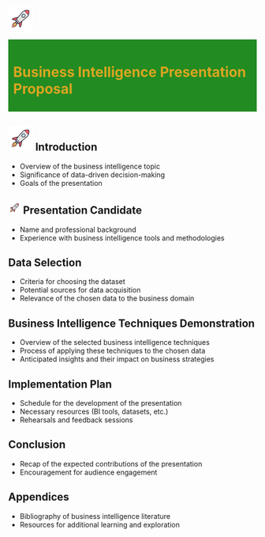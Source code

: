![My Rocket](https://github.com/dolinger-nscc/Capstone2024/blob/main/img/icons8-rocket-50.png?raw=true) 

<div style="background-color: #228B22; color: #DAA520; padding: 10px;">
    <h1>Business Intelligence Presentation Proposal</h1>
</div>

## ![My Rocket](https://github.com/dolinger-nscc/Capstone2024/blob/main/img/icons8-rocket-50.png?raw=true) Introduction
- Overview of the business intelligence topic
- Significance of data-driven decision-making
- Goals of the presentation

## <img src="https://github.com/dolinger-nscc/Capstone2024/blob/main/img/icons8-rocket-50.png?raw=true" alt="Sized Rocket" width="25px" height="25px"> Presentation Candidate
- Name and professional background
- Experience with business intelligence tools and methodologies

## Data Selection
- Criteria for choosing the dataset
- Potential sources for data acquisition
- Relevance of the chosen data to the business domain

## Business Intelligence Techniques Demonstration
- Overview of the selected business intelligence techniques
- Process of applying these techniques to the chosen data
- Anticipated insights and their impact on business strategies

## Implementation Plan
- Schedule for the development of the presentation
- Necessary resources (BI tools, datasets, etc.)
- Rehearsals and feedback sessions

## Conclusion
- Recap of the expected contributions of the presentation
- Encouragement for audience engagement

## Appendices
- Bibliography of business intelligence literature
- Resources for additional learning and exploration
